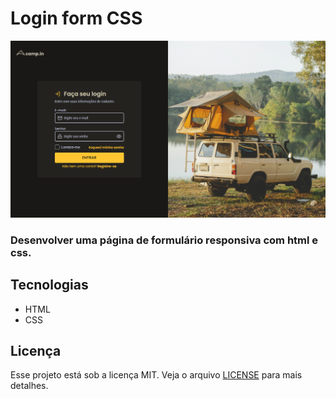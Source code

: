 # Login form CSS

<img src="layout.png">

### Desenvolver uma página de formulário responsiva com html e css.

## Tecnologias

-   HTML
-   CSS

## Licença

Esse projeto está sob a licença MIT. Veja o arquivo [LICENSE](LICENSE) para mais detalhes.

